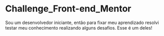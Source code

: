 # Challenge_Front-end_Mentor
Sou um desenvolvedor iniciante, então para fixar meu aprendizado resolvi testar meu conhecimento realizando alguns desafios. Esse é um deles!

